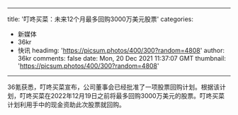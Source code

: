 
---
title: '叮咚买菜：未来12个月最多回购3000万美元股票'
categories: 
 - 新媒体
 - 36kr
 - 快讯
headimg: 'https://picsum.photos/400/300?random=4808'
author: 36kr
comments: false
date: Mon, 20 Dec 2021 11:37:07 GMT
thumbnail: 'https://picsum.photos/400/300?random=4808'
---

<div>   
36氪获悉，叮咚买菜宣布，公司董事会已经批准了一项股票回购计划。根据该计划，叮咚买菜在2022年12月19日之前将最多回购3000万美元的股票。叮咚买菜计划利用手中的现金资助此次股票就回购。  
</div>
            